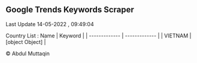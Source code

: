 

## Google Trends Keywords Scraper 
 
Last Update 14-05-2022 , 09:49:04

Country List :
 Name  | Keyword |
| ------------- | ------------- |
| VIETNAM | [object Object] |



© Abdul Muttaqin 
